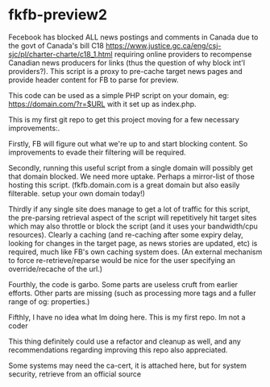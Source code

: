 # fkfb-preview2
Fecebook has blocked ALL news postings and comments in Canada due to the govt of Canada's bill C18 https://www.justice.gc.ca/eng/csj-sjc/pl/charter-charte/c18_1.html requiring online providers to recompense Canadian news producers for links (thus the question of why block int'l providers?). This script is a proxy to pre-cache target news pages and provide header content for FB to parse for preview.

This code can be used as a simple PHP script on your domain, eg: https://domain.com/?r=$URL with it set up as index.php.

This is my first git repo to get this project moving for a few necessary improvements:.

Firstly, FB will figure out what we're up to and start blocking content. So improvements to evade their filtering will be required.

Secondly, running this useful script from a single domain will possibly get that domain blocked. We need more uptake. Perhaps a mirror-list of those hosting this script. (fkfb.domain.com is a great domain but also easily filterable. setup your own domain today!)

Thirdly if any single site does manage to get a lot of traffic for this script, the pre-parsing retrieval aspect of the script will repetitively hit target sites which may also throttle or block the script (and it uses your bandwidth/cpu resources). Clearly a caching (and re-caching after some expiry delay, looking for changes in the target page, as news stories are updated, etc) is required, much like FB's own caching system does. (An external mechanism to force re-retrieve/reparse would be nice for the user specifying an override/recache of the url.)

Fourthly, the code is garbo. Some parts are useless cruft from earlier efforts. Other parts are missing (such as processing more tags and a fuller range of og: properties.)

Fifthly, I have no idea what Im doing here. This is my first repo. Im not a coder

This thing definitely could use a refactor and cleanup as well, and any recommendations regarding improving this repo also appreciated.

Some systems may need the ca-cert, it is attached here, but for system security, retrieve from an official source
